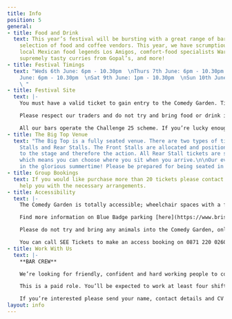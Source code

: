 ```yaml
---
title: Info
position: 5
general:
- title: Food and Drink
  text: This year’s festival will be bursting with a great range of bars and a hand-picked
    selection of food and coffee vendors. This year, we have scrumptious stalls from
    local Mexican food legends Los Amigos, comfort-food specialists Warm and Toastie,
    supremely tasty curries from Gopal’s, and more!
- title: Festival Timings
  text: "Weds 6th June: 6pm - 10.30pm  \nThurs 7th June: 6pm - 10.30pm  \nFri 8th
    June: 6pm - 10.30pm  \nSat 9th June: 1pm - 10.30pm  \nSun 10th June: 6pm - 10.30pm
    \ "
- title: Festival Site
  text: |-
    You must have a valid ticket to gain entry to the Comedy Garden. Tickets can be purchased online in advance or at the on site Box Office on the evening of the show, depending on availability.

    Please respect our traders and do not try and bring food or drink into the Comedy Garden.

    All our bars operate the Challenge 25 scheme. If you’re lucky enough to look under 25, please bring ID!
- title: The Big Top Venue
  text: "The Big Top is a fully seated venue. There are two types of tickets; Front
    Stalls and Rear Stalls. The Front Stalls are allocated and positioned closest
    to the stage and therefore the action. All Rear Stall tickets are sold as unreserved
    which means you can choose where you sit when you arrive.\n\nOur event takes place
    in the glorious summertime! Please be prepared for being seated in a warm tent. "
- title: Group Bookings
  text: If you would like purchase more than 20 tickets please contact us and we will
    help you with the necessary arrangements.
- title: Accessibility
  text: |-
    The Comedy Garden is totally accessible; wheelchair spaces with a free carer ticket are available through our online ticketing partner. Please contact us ahead of your show if you have any special requirements and we’ll do our best to accommodate you. While the Comedy Garden is in full swing our Front of House Team will be on hand to assist you in anyway they can.

    Find more information on Blue Badge parking [here](https://www.bristol.gov.uk/parking/where-you-can-park)

    Please do not try and bring any animals into the Comedy Garden, only guide dogs are permitted.

    You can call SEE Tickets to make an access booking on 0871 220 0260 or 0115 896 0030, these bookings can also be made online.
- title: Work With Us
  text: |-
    **BAR CREW**

    We’re looking for friendly, confident and hard working people to come and work on our bars during the Comedy Garden. Previous bar experience is essential and you must be over 18. You’ll be part of the team and enjoy all the perks that go with that. In return you’ll be punctual, reliable and ready to hop to action at any given moment.

    This is a paid role. You’ll be expected to work at least four shifts during the Comedy Garden with full availability from 6th June to 10th June regarded very highly.

    If you’re interested please send your name, contact details and CV to sparkleandspirit@outlook.com with BCG BAR CREW in the subject line.
layout: info
---
```


